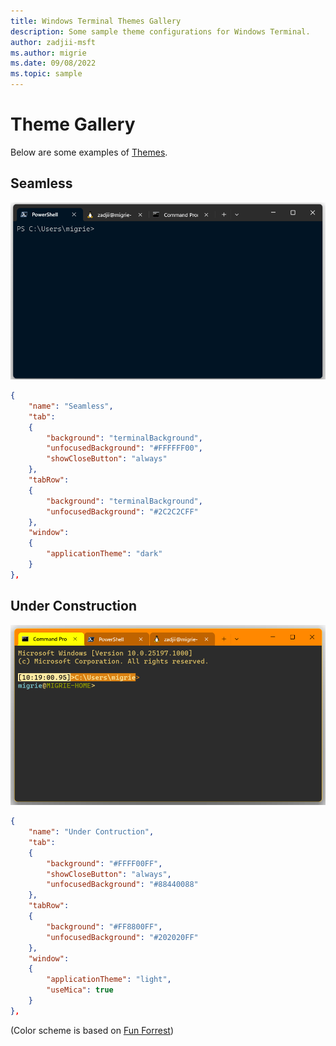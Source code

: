 ```yaml
---
title: Windows Terminal Themes Gallery
description: Some sample theme configurations for Windows Terminal.
author: zadjii-msft
ms.author: migrie
ms.date: 09/08/2022
ms.topic: sample
---
```


# Theme Gallery

Below are some examples of [Themes](/customize-settings/themes.md).

## Seamless

![Windows Terminal Seamless Theme](./../images/seamless-theme-example.gif)

```json
{
    "name": "Seamless",
    "tab":
    {
        "background": "terminalBackground",
        "unfocusedBackground": "#FFFFFF00",
        "showCloseButton": "always"
    },
    "tabRow":
    {
        "background": "terminalBackground",
        "unfocusedBackground": "#2C2C2CFF"
    },
    "window":
    {
        "applicationTheme": "dark"
    }
},
```

## Under Construction

![Windows Terminal Under Construction Theme](./../images/Under-Construction-Theme.png)

```json
{
    "name": "Under Contruction",
    "tab":
    {
        "background": "#FFFF00FF",
        "showCloseButton": "always",
        "unfocusedBackground": "#88440088"
    },
    "tabRow":
    {
        "background": "#FF8800FF",
        "unfocusedBackground": "#202020FF"
    },
    "window":
    {
        "applicationTheme": "light",
        "useMica": true
    }
},
```

(Color scheme is based on [Fun Forrest](https://github.com/mbadolato/iTerm2-Color-Schemes/blob/master/windowsterminal/FunForrest.json))

